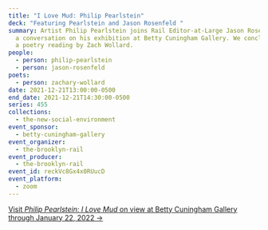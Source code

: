 ```yaml
---
title: "I Love Mud: Philip Pearlstein"
deck: "Featuring Pearlstein and Jason Rosenfeld "
summary: Artist Philip Pearlstein joins Rail Editor-at-Large Jason Rosenfeld for
  a conversation on his exhibition at Betty Cuningham Gallery. We conclude with
  a poetry reading by Zach Wollard.
people:
  - person: philip-pearlstein
  - person: jason-rosenfeld
poets:
  - person: zachary-wollard
date: 2021-12-21T13:00:00-0500
end_date: 2021-12-21T14:30:00-0500
series: 455
collections:
  - the-new-social-environment
event_sponsor:
  - betty-cuningham-gallery
event_organizer:
  - the-brooklyn-rail
event_producer:
  - the-brooklyn-rail
event_id: reckVc8Gx4x0RUucD
event_platform:
  - zoom
---
```

[Visit *Philip Pearlstein: I Love Mud* on view at Betty Cuningham Gallery through January 22, 2022 →](http://www.bettycuninghamgallery.com/exhibitions/i-love-mud)